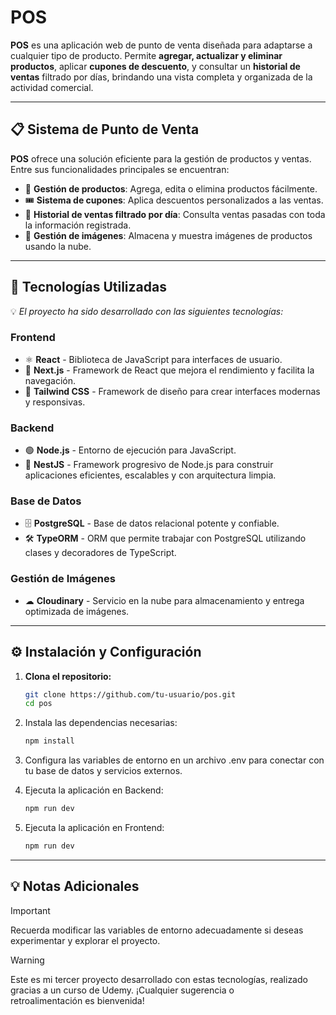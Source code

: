 # POS

**POS** es una aplicación web de punto de venta diseñada para adaptarse a cualquier tipo de producto. Permite **agregar, actualizar y eliminar productos**, aplicar **cupones de descuento**, y consultar un **historial de ventas** filtrado por días, brindando una vista completa y organizada de la actividad comercial.

---

## 📋 **Sistema de Punto de Venta**
**POS** ofrece una solución eficiente para la gestión de productos y ventas. Entre sus funcionalidades principales se encuentran:

- 🛒 **Gestión de productos**: Agrega, edita o elimina productos fácilmente.
- 🎟️ **Sistema de cupones**: Aplica descuentos personalizados a las ventas.
- 📆 **Historial de ventas filtrado por día**: Consulta ventas pasadas con toda la información registrada.
- 📸 **Gestión de imágenes**: Almacena y muestra imágenes de productos usando la nube.

---

## 🚀 **Tecnologías Utilizadas**
💡 *El proyecto ha sido desarrollado con las siguientes tecnologías:*  

### **Frontend**  
- ⚛ **React** - Biblioteca de JavaScript para interfaces de usuario.  
- 🚀 **Next.js** - Framework de React que mejora el rendimiento y facilita la navegación.  
- 🎨 **Tailwind CSS** - Framework de diseño para crear interfaces modernas y responsivas.  

### **Backend**  
- 🟢 **Node.js** - Entorno de ejecución para JavaScript.  
- 🧱 **NestJS** - Framework progresivo de Node.js para construir aplicaciones eficientes, escalables y con arquitectura limpia.  

### **Base de Datos**  
- 🗄 **PostgreSQL** - Base de datos relacional potente y confiable.  
- 🛠 **TypeORM** - ORM que permite trabajar con PostgreSQL utilizando clases y decoradores de TypeScript.  

### **Gestión de Imágenes**  
- ☁ **Cloudinary** - Servicio en la nube para almacenamiento y entrega optimizada de imágenes.  

---

## ⚙ **Instalación y Configuración**  

1. **Clona el repositorio:**  
   ```bash
   git clone https://github.com/tu-usuario/pos.git
   cd pos
   
2. Instala las dependencias necesarias:
    ```bash
   npm install

3. Configura las variables de entorno en un archivo .env para conectar con tu base de datos y servicios externos.

4. Ejecuta la aplicación en Backend:
    ```bash
   npm run dev

5. Ejecuta la aplicación en Frontend:
    ```bash
   npm run dev
---

## 💡 Notas Adicionales

> [!IMPORTANT] 
> Recuerda modificar las variables de entorno adecuadamente si deseas experimentar y explorar el proyecto.

> [!WARNING] 
>  Este es mi tercer proyecto desarrollado con estas tecnologías, realizado gracias a un curso de Udemy. ¡Cualquier sugerencia o retroalimentación es bienvenida!
